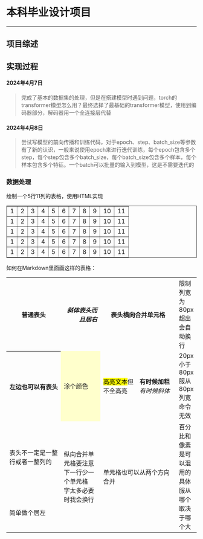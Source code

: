 <!--
 * @Date: 2024-03-22 22:39:53
 * @LastEditors: wurh2022 z02014268@stu.ahu.edu.cn
 * @LastEditTime: 2024-04-08 00:12:37
 * @FilePath: \Bearing_prediction\readme.md
 * @Description:  
-->
# 本科毕业设计项目

---

## 项目综述





## 实现过程

#### 2024年4月7日
> 完成了基本的数据集的处理，但是在搭建模型时遇到问题，torch的transformer模型怎么用？最终选择了最基础的transformer模型，使用到编码器部分，解码器用一个全连接层代替
#### 2024年4月8日
> 尝试写模型的前向传播和训练代码，对于epoch、step、batch_size等参数有了新的认识，一般来说使用epoch来进行迭代训练，每个epoch包含多个step，每个step包含多个batch_size，每个batch_size包含多个样本，每个样本包含多个特征。一个batch可以批量的输入到模型，这是不需要迭代的
### 数据处理



绘制一个5行11列的表格，使用HTML实现
    
    
<table border="1">
<tr>
    <td>1</td>
    <td>2</td>
    <td>3</td>
    <td>4</td>
    <td>5</td>
    <td>6</td>
    <td>7</td>
    <td>8</td>
    <td>9</td>
    <td>10</td>
    <td>11</td>
</tr>
<tr>
    <td>1</td>
    <td>2</td>
    <td>3</td>
    <td>4</td>
    <td>5</td>
    <td>6</td>
    <td>7</td>
    <td>8</td>
    <td>9</td>
    <td>10</td>
    <td>11</td>
</tr>
<tr>
    <td>1</td>
    <td>2</td>
    <td>3</td>
    <td>4</td>
    <td>5</td>
    <td>6</td>
    <td>7</td>
    <td>8</td>
    <td>9</td>
    <td>10</td>
    <td>11</td>
</tr>
<tr>
    <td>1</td>
    <td>2</td>
    <td>3</td>
    <td>4</td>
    <td>5</td>
    <td>6</td>
    <td>7</td>
    <td>8</td>
    <td>9</td>
    <td>10</td>
    <td>11</td>
</tr>
<tr>
    <td>1</td>
    <td>2</td>
    <td>3</td>
    <td>4</td>
    <td>5</td>
    <td>6</td>
    <td>7</td>
    <td>8</td>
    <td>9</td>
    <td>10</td>
    <td>11</td>
</tr>

<table>
<capital>如何在Markdown里面画这样的表格：</capital>
<tr>
<th>普通表头</th>
<th align="right"><i>斜体表头而且居右</th>
<th colspan=2>表头横向合并单元格</th>
<td width="80px">限制列宽为80px超出会自动换行</td>
</tr>
<tr>
<th>左边也可以有表头</th>
<td bgcolor=#ffffcc>涂个颜色</td>
<td><mark>高亮文本</mark>但不全高亮</td>
<td><b>有时候加粗</b><i>有时候斜体</i></td>
<td width="20px">20px小于80px服从80px列宽命令无效</td>
</tr>
<tr>
<td>表头不一定是一整行或者一整列的</td>
<td rowspan=2>纵向合并单元格要注意<br>下一行少一个单元格<br>字太多必要时我会换行</td>
<td rowspan=2 colspan=2>单元格也可以从两个方向合并</td>
<td rowspan=2 width="10%">百分比和像素是可以混用的具体服从哪个取决于哪个大</td>
</tr>
<td align="left"> 简单做个居左 </td>
</tr>
</table>

